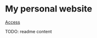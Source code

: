 My personal website
===================

[Access](http://danilojrr.github.io/)

TODO: readme content
